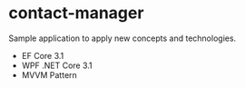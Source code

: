 # contact-manager

Sample application to apply new concepts and technologies.

- EF Core 3.1
- WPF .NET Core 3.1
- MVVM Pattern

